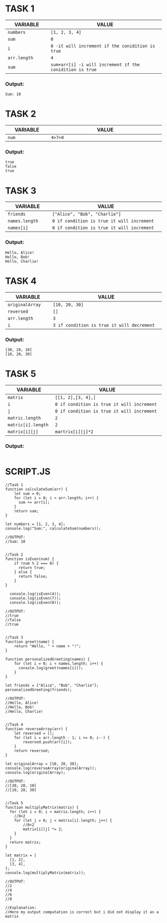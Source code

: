 # TASK 1
|VARIABLE               |   VALUE                                                     |
|-----------------------|-------------------------------------------------------------|
| `numbers          `   |   `[1, 2, 3, 4]                                            `|
| `sum              `   |   `0                                                       `|
| `i                `   |   `0 -it will increment if the conidition is true          `|
| `arr.length       `   |   `4                                                       `|
| `sum              `   |   `sum+arr[i] -i will increment if the conidition is true  `|
### Output:
```
Sum: 10
```
# TASK 2
|VARIABLE               |   VALUE                                                    |
|-----------------------|------------------------------------------------------------|
| `num              `   |   `4>7>0                                                  `|
### Output:
```
true
false
true
```
# TASK 3
|VARIABLE               |   VALUE                                                    |
|-----------------------|------------------------------------------------------------|
| `friends          `   |   `["Alice", "Bob", "Charlie"]                            `|
| `names.length     `   |   `0 if condition is true it will increment               `|
| `names[i]         `   |   `0 if condition is true it will increment               `|
### Output:
```
Hello, Alice!
Hello, Bob!
Hello, Charlie!
```
# TASK 4
|VARIABLE               |   VALUE                                                    |
|-----------------------|------------------------------------------------------------|
| `originalArray    `   |   `[10, 20, 30]                                           `|
| `reversed         `   |   `[]                                                     `|
| `arr.length       `   |   `3                                                      `|
| `i                `   |   `3 if condition is true it will decrement               `|
### Output:
```
[30, 20, 10]
[10, 20, 30]
```
# TASK 5
|VARIABLE               |   VALUE                                                    |
|-----------------------|------------------------------------------------------------|
| `matrix           `   |   ` [[1, 2],[3, 4],]                                      `|
| `i                `   |   `0 if condition is true it will increment               `|
| `j                `   |   `0 if condition is true it will increment               `|
| `matric.length    `   |   `2                                                      `|
| `matric[i].length `   |   `2                                                      `|
| `matrix[i][j]     `   |   `martrix[i][j]*2                                        `|
### Output:
```

```

# SCRIPT.JS
```
//Task 1
function calculateSum(arr) {
    let sum = 0;
    for (let i = 0; i < arr.length; i++) {
      sum += arr[i];
    }
    return sum;
}
  
let numbers = [1, 2, 3, 4];
console.log("Sum:", calculateSum(numbers));

//OUTPUT:
//Sum: 10


//Task 2
function isEven(num) {
    if (num % 2 === 0) {
      return true;
    } else {
      return false;
    }
}
  
  console.log(isEven(4));
  console.log(isEven(7));
  console.log(isEven(0));

//OUTPUT:
//true
//false
//true


//Task 3
function greet(name) {
    return "Hello, " + name + "!";
}

function personalizedGreeting(names) {
    for (let i = 0; i < names.length; i++) {
      console.log(greet(names[i]));
    }
}

let friends = ["Alice", "Bob", "Charlie"];
personalizedGreeting(friends);

//OUTPUT:
//Hello, Alice!
//Hello, Bob!
//Hello, Charlie!


//Task 4
function reverseArray(arr) {
    let reversed = [];
    for (let i = arr.length - 1; i >= 0; i--) {
        reversed.push(arr[i]);
    }
    return reversed;
}

let originalArray = [10, 20, 30];
console.log(reverseArray(originalArray));
console.log(originalArray);

//OUTPUT:
//[30, 20, 10]
//[10, 20, 30]


//Task 5
function multiplyMatrix(matrix) {
  for (let i = 0; i < matrix.length; i++) {
    //0<2
    for (let j = 0; j < matrix[i].length; j++) {
        //0<2
        matrix[i][j] *= 2;
    }
  }
  return matrix;
}

let matrix = [
  [1, 2],
  [3, 4],
];
console.log(multiplyMatrix(matrix));

//OUTPUT:
//2
//4
//6
//8

//Explanation:
//Here my output computation is correct but i did not display it as a matrix
```